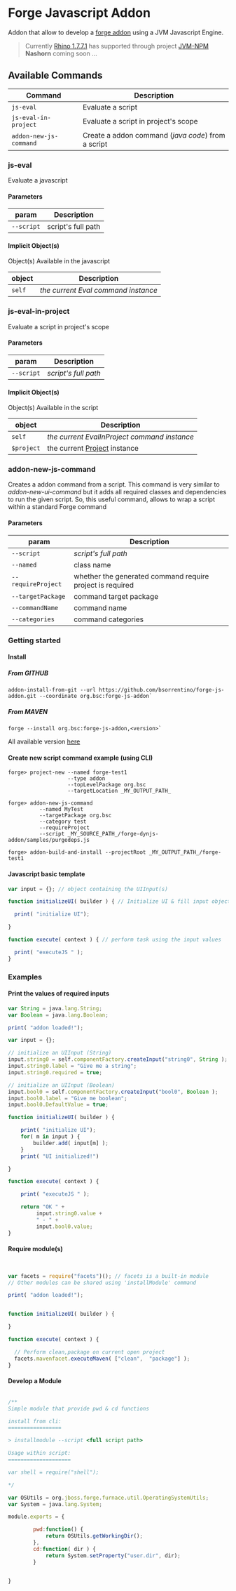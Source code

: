 # Forge Javascript Addon

Addon that allow to develop a [forge addon](http://forge.jboss.org/addons) using a JVM Javascript Engine.
> Currently [Rhino 1.7.7.1](https://github.com/mozilla/rhino) has supported through project [JVM-NPM](https://github.com/bsorrentino/jvm-npm)  
> **Nashorn** coming soon ...


## Available Commands

Command | Description
---- | ----
`js-eval`       |Evaluate a script
`js-eval-in-project` | Evaluate a script in project's scope
`addon-new-js-command` | Create a addon command (_java code_) from a script

###  js-eval

Evaluate a javascript

#### Parameters

param | Description
---- | ----
`--script`      | script's full path

#### Implicit Object(s)

Object(s) Available in the javascript

object | Description
---- | ----
`self`          | *the current Eval command instance*

### js-eval-in-project

Evaluate a script in project's scope

#### Parameters
param | Description
---- | ----
`--script`      | *script's full path*

#### Implicit Object(s)
Object(s) Available in the script

object | Description
---- | ----
`self`          | *the current EvalInProject command instance*
`$project`       | the current [Project](http://docs.jboss.org/forge/javadoc/2.6.1-SNAPSHOT/org/jboss/forge/addon/projects/Project.html) instance


### addon-new-js-command

Creates a addon command from a script. This command is very similar to *addon-new-ui-command* but it adds all required classes and dependencies to run the given script. So, this useful command, allows to wrap a script within a standard Forge command

#### Parameters
param | Description
---- | ----
`--script`      | *script's full path*
`--named`  | class name
`--requireProject` | whether the generated command require project is required
`--targetPackage`  | command target package
`--commandName`  | command name
`--categories` | command categories


### Getting started

#### Install

##### From GITHUB

```
addon-install-from-git --url https://github.com/bsorrentino/forge-js-addon.git --coordinate org.bsc:forge-js-addon`
```

##### From MAVEN

```
forge --install org.bsc:forge-js-addon,<version>`
```

All available version [here]( http://search.maven.org/#search%7Cgav%7C1%7Cg%3A%22org.bsc%22%20AND%20a%3A%22forge-js-addon%22)

#### Create new script command example (using CLI)
```
forge> project-new --named forge-test1
                   --type addon
                   --topLevelPackage org.bsc
                   --targetLocation _MY_OUTPUT_PATH_

forge> addon-new-js-command
          --named MyTest
          --targetPackage org.bsc
          --category test
          --requireProject
          --script _MY_SOURCE_PATH_/forge-dynjs-addon/samples/purgedeps.js

forge> addon-build-and-install --projectRoot _MY_OUTPUT_PATH_/forge-test1

```


#### Javascript basic template
```javascript
var input = {}; // object containing the UIInput(s)

function initializeUI( builder ) { // Initialize UI & fill input object

  print( "initialize UI");

}

function execute( context ) { // perform task using the input values

  print( "executeJS " );
}

```

### Examples

#### Print the values of required inputs
```javascript
var String = java.lang.String;
var Boolean = java.lang.Boolean;

print( "addon loaded!");

var input = {};

// initialize an UIInput (String)
input.string0 = self.componentFactory.createInput("string0", String );
input.string0.label = "Give me a string";
input.string0.required = true;

// initialize an UIInput (Boolean)
input.bool0 = self.componentFactory.createInput("bool0", Boolean );
input.bool0.label = "Give me boolean";
input.bool0.DefaultValue = true;

function initializeUI( builder ) {

	print( "initialize UI");
	for( m in input ) {
		builder.add( input[m] );
	}
	print( "UI initialized!")

}

function execute( context ) {

	print( "executeJS " );

	return "OK " +
         input.string0.value +
         " - " +
         input.bool0.value;
}
```

#### Require module(s)
```javascript


var facets = require("facets")(); // facets is a built-in module
// Other modules can be shared using 'installModule' command

print( "addon loaded!");


function initializeUI( builder ) {

}

function execute( context ) {

  // Perform clean,package on current open project
  facets.mavenfacet.executeMaven( ["clean",  "package"] );
}
```

#### Develop a Module
```javascript

/**
Simple module that provide pwd & cd functions

install from cli:
=================

> installmodule --script <full script path>

Usage within script:
====================

var shell = require("shell");

*/

var OSUtils = org.jboss.forge.furnace.util.OperatingSystemUtils;
var System = java.lang.System;

module.exports = {

		pwd:function() {
			return OSUtils.getWorkingDir();
		},
		cd:function( dir ) {
			return System.setProperty("user.dir", dir);
		}


}

```
